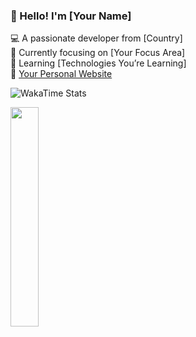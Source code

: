 ### 👋 Hello! I'm [Your Name]  
💻 A passionate developer from [Country]  
🎯 Currently focusing on [Your Focus Area]  
🌱 Learning [Technologies You’re Learning]  
🔗 [Your Personal Website](https://yourwebsite.com)

![WakaTime Stats](https://wakatime.com/share/@LeoChoi/e5a4125d-75fa-43ad-b84d-b5ed048f839c.svg)

<img src="https://wakatime.com/share/@LeoChoi/e5a4125d-75fa-43ad-b84d-b5ed048f839c.svg)" width="30%">


